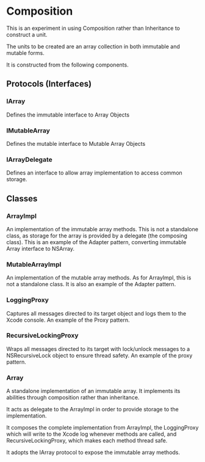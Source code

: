 Composition
===========

This is an experiment in using Composition rather than Inheritance to construct a unit.

The units to be created are an array collection in both immutable and mutable forms.

It is constructed from the following components.

## Protocols (Interfaces)

### IArray

Defines the immutable interface to Array Objects

### IMutableArray

Defines the mutable interface to Mutable Array Objects

### IArrayDelegate

Defines an interface to allow array implementation to access common storage.

## Classes

### ArrayImpl

An implementation of the immutable array methods.  This is not a standalone class, as storage for the array is provided by a delegate (the composing class).  This is an example of the Adapter pattern, converting immutable Array interface to NSArray.

### MutableArrayImpl

An implementation of the mutable array methods.  As for ArrayImpl, this is not a standalone class.  It is also an example of the Adapter pattern.

### LoggingProxy

Captures all messages directed to its target object and logs them to the Xcode console.  An example of the Proxy pattern.

### RecursiveLockingProxy

Wraps all messages directed to its target with lock/unlock messages to a NSRecursiveLock object to ensure thread safety.  An example of the proxy pattern.

### Array

A standalone implementation of an immutable array. It implements its abilities through composition rather than inheritance.

It acts as delegate to the ArrayImpl in order to provide storage to the implementation.

It composes the complete implementation from ArrayImpl, the LoggingProxy which will write to the Xcode log whenever methods are called, and RecursiveLockingProxy, which makes each method thread safe.  

It adopts the IArray protocol to expose the immutable array methods.

